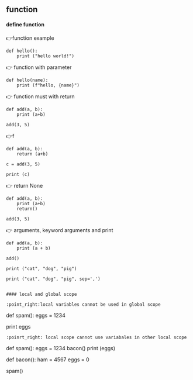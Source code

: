 ## function

#### define function

:point_right:function example
```
def hello():
    print ("hello world!")
```

:point_right: function with parameter

```
def hello(name):
    print (f"hello, {name}")
```
:point_right: function must with return

```function without return
def add(a, b):
    print (a+b)

add(3, 5)

```
:point_right:f
```function with return
def add(a, b):
    return (a+b)

c = add(3, 5)

print (c)

```
:point_right: return None
```function with default return None
def add(a, b):
    print (a+b)
    return()

add(3, 5)

```
:point_right: arguments, keyword arguments and print

```arguments
def add(a, b):
    print (a + b)

add()
```
``` keyword arguments
print ("cat", "dog", "pig")

print ("cat", "dog", "pig", sep=',')


#### local and global scope

:point_right:local variables cannot be used in global scope
```
def spam():
    eggs = 1234

print eggs
```
:poinrt_right: local scope cannot use variabales in other local scope
```
def spam():
    eggs = 1234
    bacon()
    print (eggs)


def bacon():
    ham = 4567
    eggs = 0

spam()
```


